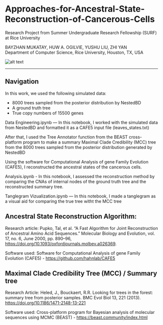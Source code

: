 # Approaches-for-Ancestral-State-Reconstruction-of-Cancerous-Cells
Research Project from Summer Undergraduate Research Fellowship (SURF) at Rice University

BAYZHAN MUKATAY, HUW A. OGILVIE, YUSHU LIU, ZHI YAN  
Department of Computer Science, Rice University, Houston, TX, USA

![alt text](https://github.com/bayzhan8/Approaches-for-Ancestral-State-Reconstruction-of-Cancerous-Cells/blob/main/surf.jpg?raw=true)



-------
## Navigation
In this work, we used the following simulated data:
* 8000 trees sampled from the posterior distribution by NestedBD 
* A ground truth tree 
* True copy numbers of 15500 genes 

Data Engineering.ipynb — In this notebook, I worked with the simulated data from NestedBD and formatted it as a CAFE5 input file (leaves_states.txt)

After that, I used the Tree Annotator function from the BEAST cross-platform program to make a summary Maximal  Clade Credibility (MCC) tree from the 8000 trees sampled from the posterior distribution generated by NestedBD 

Using the software for Computational Analysis of gene Family Evolution (CAFE5), I reconstructed the ancestral states of the cancerous cells.

Analysis.ipynb - In this notebook, I assessed the reconstruction method by comparing the CNAs of internal nodes of the ground truth tree and the reconstructed summary tree.

Tanglegram Vizualization.ipynb — In this notebook, I made a tanglegram as a visual aid for comparing the true tree witht the MCC tree



## Ancestral State Reconstruction Algorithm:
Research article: Pupko, Tal, et al. “A Fast Algorithm for Joint Reconstruction of Ancestral Amino Acid Sequences.” Molecular Biology and Evolution, vol. 17, no. 6, June 2000, pp. 890–96, https://doi.org/10.1093/oxfordjournals.molbev.a026369.
 
Software used: Software for Computational Analysis of gene Family Evolution (CAFE5) - https://github.com/hahnlab/CAFE5



## Maximal Clade Credibility Tree (MCC) / Summary tree
Research Article: Heled, J., Bouckaert, R.R. Looking for trees in the forest: summary tree from posterior samples. BMC Evol Biol 13, 221 (2013). https://doi.org/10.1186/1471-2148-13-221

Software used: Cross-platform program for Bayesian analysis of molecular sequences using MCMC (BEAST) - https://beast.community/index.html



